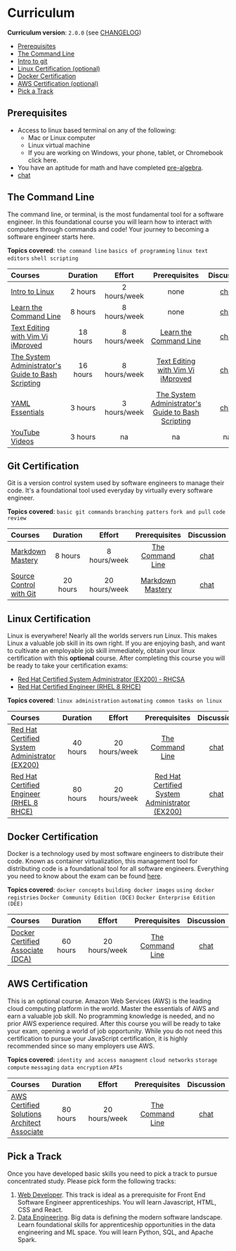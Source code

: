 # Curriculum

**Curriculum version**: `2.0.0` (see [CHANGELOG](../CHANGELOG.md))

- [Prerequisites](#prerequisites)
- [The Command Line](#the-command-line)
- [Intro to git](#git-certification)
- [Linux Certification (optional)](#linux-certification)
- [Docker Certification](#docker-certification)
- [AWS Certification (optional)](#aws-certification)
- [Pick a Track](#pick-a-track)

## Prerequisites
- Access to linux based terminal on any of the following:
  - Mac or Linux computer
  - Linux virtual machine
  - If you are working on Windows, your phone, tablet, or Chromebook click here.
- You have an aptitude for math and have completed [pre-algebra](https://www.khanacademy.org/math/pre-algebra#pre-algebra-subject-challenge).
- [chat](https://discord.com/channels/787748295346356245/787748295908655199)
## The Command Line
The command line, or terminal, is the most fundamental tool for a software engineer. In this foundational course
you will learn how to interact with computers through commands and code! Your journey to becoming a software engineer
starts here.

**Topics covered**:
`the command line`
`basics of programming`
`linux text editors`
`shell scripting`

Courses | Duration | Effort | Prerequisites | Discussion
:-- | :--: | :--: | :--: | :--:
[Intro to Linux](https://acloud.guru/overview/5771281c-ed59-463d-9e37-5f598a163913) | 2 hours | 2 hours/week | none | [chat](https://discord.com/channels/787748295346356245/787748295908655200)
[Learn the Command Line](https://www.codecademy.com/learn/learn-the-command-line) | 8 hours | 8 hours/week | none | [chat](https://discord.com/channels/787748295346356245/787748295908655200)
[Text Editing with Vim Vi iMproved](https://acloud.guru/overview/be02e4b7-edf6-49b8-970d-7b322bbd862b) | 18 hours | 8 hours/week | [Learn the Command Line](https://www.codecademy.com/learn/learn-the-command-line) | [chat](https://discord.com/channels/787748295346356245/787748295908655200)
[The System Administrator's Guide to Bash Scripting](https://acloud.guru/overview/bccc6769-38e7-4a7f-8255-6914b7244caf) | 16 hours | 8 hours/week | [Text Editing with Vim Vi iMproved](https://acloud.guru/overview/be02e4b7-edf6-49b8-970d-7b322bbd862b) | [chat](https://discord.com/channels/787748295346356245/787748295908655200)
[YAML Essentials](https://acloud.guru/overview/90dd551f-91a6-4b91-a0a8-d4905521f641) | 3 hours | 3 hours/week | [The System Administrator's Guide to Bash Scripting](https://acloud.guru/overview/bccc6769-38e7-4a7f-8255-6914b7244caf) | [chat](https://discord.com/channels/787748295346356245/787748295908655200)
[YouTube Videos](https://www.youtube.com/playlist?list=PLvp1Riqm5kiO3ZTqqD6rwuwws6ulbiWoW) | 3 hours | na | na | na

## Git Certification
Git is a version control system used by software engineers to manage their code.
It's a foundational tool used everyday by virtually every software engineer.

**Topics covered**:
`basic git commands`
`branching patters`
`fork and pull`
`code review`

Courses | Duration | Effort | Prerequisites | Discussion
:-- | :--: | :--: | :--: | :--:
[Markdown Mastery](https://www.udemy.com/course/markdown/) | 8 hours | 8 hours/week | [The Command Line](#the-command-line) | [chat](https://discord.com/channels/787748295346356245/787750027916738610)
[Source Control with Git](https://acloud.guru/overview/104ff5d6-39c0-4116-b597-4d1bce0b8081) | 20 hours | 20 hours/week | [Markdown Mastery](https://www.udemy.com/course/markdown/) | [chat](https://discord.com/channels/787748295346356245/787750027916738610)

## Linux Certification
Linux is everywhere! Nearly all the worlds servers run Linux. This makes Linux a valuable job skill in its own right. 
If you are enjoying bash, and want to cultivate an employable job skill immediately, obtain your linux certification with this **optional** course.
After completing this course you will be ready to take your certification exams:
- [Red Hat Certified System Administrator (EX200) - RHCSA](https://www.redhat.com/en/services/certification/rhcsa)
- [Red Hat Certified Engineer (RHEL 8 RHCE)](https://www.redhat.com/en/services/certification/rhce)

**Topics covered**:
`linux administration`
`automating common tasks on linux`

Courses | Duration | Effort | Prerequisites | Discussion
:-- | :--: | :--: | :--: | :--:
[Red Hat Certified System Administrator (EX200)](https://acloud.guru/overview/78f2cd85-fed7-4b70-aa02-63b9b3dc2e35) | 40 hours | 20 hours/week | [The Command Line](#the-command-line) | [chat](https://discord.com/channels/787748295346356245/787748295908655201)
[Red Hat Certified Engineer (RHEL 8 RHCE)](https://acloud.guru/overview/fb5a2fe0-a942-4868-94d7-3d0db6e9bf45) | 80 hours | 20 hours/week | [Red Hat Certified System Administrator (EX200)](https://acloud.guru/overview/78f2cd85-fed7-4b70-aa02-63b9b3dc2e35) | [chat](https://discord.com/channels/787748295346356245/787748295908655201)

## Docker Certification
Docker is a technology used by most software engineers to distribute their code. 
Known as container virtualization, this management tool for distributing code
is a foundational tool for all software engineers. Everything you need to know about
the exam can be found [here](https://medium.com/bb-tutorials-and-thoughts/all-you-need-to-know-about-docker-certified-associate-dca-exam-21dd2ccadbc0).

**Topics covered**:
`docker concepts`
`building docker images`
`using docker registries`
`Docker Community Edition (DCE)`
`Docker Enterprise Edition (DEE)`

Courses | Duration | Effort | Prerequisites | Discussion
:-- | :--: | :--: | :--: | :--:
[Docker Certified Associate (DCA)](https://acloud.guru/overview/6b00566d-6246-4ebe-8257-f98f989321cf) | 60 hours | 20 hours/week | [The Command Line](#the-command-line) | [chat](https://discord.com/channels/787748295346356245/787750314711318537)

## AWS Certification
This is an optional course. Amazon Web Services (AWS) is the leading cloud computing platform in the world.
Master the essentials of AWS and earn a valuable job skill. 
No programming knowledge is needed, and no prior AWS experience required.
After this course you will be ready to take your exam, opening a world of job opportunity.
While you do not need this certification to pursue your JavaScript certification, it is highly
recommended since so many employers use AWS.

**Topics covered**:
`identity and access managment`
`cloud networks`
`storage`
`compute`
`messaging`
`data encryption`
`APIs`

Courses | Duration | Effort | Prerequisites | Discussion
:-- | :--: | :--: | :--: | :--:
[AWS Certified Solutions Architect Associate](https://acloud.guru/overview/aws-certified-solutions-architect-associate) | 80 hours | 20 hours/week | [The Command Line](#the-command-line) | [chat](https://discord.com/channels/787748295346356245/787750442343989299)

## Pick a Track

Once you have developed basic skills you need to pick a track to pursue concentrated study.
Please pick form the following tracks:

1. [Web Developer](./web-developer.md). This track is ideal as a prerequisite for Front End Software Engineer apprenticeships. You will learn Javascript, HTML, CSS and React.
1. [Data Engineering](./data_engineering.md). Big data is defining the modern software landscape. Learn foundational skills for apprenticeship opportunities in the data engineering and ML space. You will learn Python, SQL, and Apache Spark.

